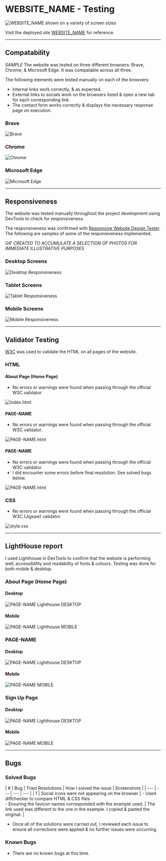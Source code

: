 # WEBSITE_NAME - Testing

![WEBSITE_NAME shown on a variety of screen sizes](assets/images/WEBSITE_NAME_am_i_responsive.PNG)

Visit the deployed site [WEBSITE_NAME](https://katemcguane.github.io/WEBSITE_NAME/index.html) for reference.


---

## Compatability
*SAMPLE*
The website was tested on three different browsers: Brave, Chrome, & Microsoft Edge. It was compatable across all three.

The following elements were tested manually on each of the browsers:
  - Internal links work correctly, & as expected.
  - External links to socials work on the browsers listed & open a new tab for each corresponding link.
  - The contact form works correctly & displays the necessary response page on execution.


  ### Brave
  ![Brave](testing/browser/brave_browser.gif)


  ### Chrome
  ![Chrome](testing/browser/chrome_browser.gif)


  ### Microsoft Edge
  ![Microsoft Edge](testing/browser/browser_microsoft_edge.gif)


---

## Responsiveness

The website was tested manually throughout the project development using DevTools to check for responsiveness.

The responsiveness was confirmed with [Responsive Website Design Tester](https://responsivedesignchecker.com/). The following are samples of some of the responsiveness implemented.

*GIF CREATED TO ACCUMULATE A SELECTION OF PHOTOS FOR IMMEDIATE ILLUSTRATIVE PURPOSES*
  ### Desktop Screens
  ![Desktop Responsiveness](testing/responsiveness/desktop_responsiveness.gif)


  ### Tablet Screens
  ![Tablet Responsiveness](testing/responsiveness/tablet_responsiveness.gif)


  ### Mobile Screens
  ![Mobile Responsiveness](testing/responsiveness/mobile_responsiveness.gif)


---


## Validator Testing

[W3C](https://katemcguane.github.io/WEBSITE_NAME.html) was used to validate the HTML on all pages of the website.

### HTML

  #### About Page (Home Page)

  - No errors or warnings were found when passing through the official W3C validator.

  ![index.html](testing/w3/w3_index.PNG)


  #### PAGE-NAME

  - No errors or warnings were found when passing through the official W3C validator.

  ![PAGE-NAME.html](testing/w3/w3_PAGE-NAME.PNG)


  #### PAGE-NAME

  - No errors or warnings were found when passing through the official W3C validator.
  - I did encounter some errors before final resolution. See solved bugs below.

  ![PAGE-NAME.html](testing/w3/w3_PAGE-NAME.PNG)



### CSS

  - No errors or warnings were found when passing through the official W3C (Jigsaw) validator.

  ![style.css](testing/w3/w3_css.PNG)


---


## LightHouse report


I used Lighthouse in DevTools to confirm that the website is performing well, accessiblility and readability of fonts & colours. Testing was done for both mobile & desktop.


  ### About Page (Home Page)

  #### Desktop
  ![PAGE-NAME Lighthouse DESKTOP](testing/lighthouse/lighthouse_mobile_WEBSITE-NAME_PAGE.PNG)
  #### Mobile
  ![PAGE-NAME Lighthouse MOBILE](testing/lighthouse/lighthouse_mobile_WEBSITE-NAME_PAGE.PNG)


  ### PAGE-NAME

  #### Desktop
  ![PAGE-NAME Lighthouse DESKTOP](testing/lighthouse/lighthouse_mobile_WEBSITE-NAME_PAGE.PNG)
  #### Mobile
  ![PAGE-NAME MOBILE](testing/lighthouse/lighthouse_mobile_WEBSITE-NAME_PAGE.PNG)


  ### Sign Up Page

  #### Desktop
 ![PAGE-NAME Lighthouse DESKTOP](testing/lighthouse/lighthouse_mobile_WEBSITE-NAME_PAGE.PNG)
  #### Mobile
 ![PAGE-NAME MOBILE](testing/lighthouse/lighthouse_mobile_WEBSITE-NAME_PAGE.PNG)



---


## Bugs

  ### Solved Bugs

  | # | Bug | Tried Resolutions | How I solved the issue | Screenshots |
  | --- | --- | --- | --- |
  | 1 | Social icons were not appearing on the browser | - Used diffchecker to compare HTML & CSS files <br> - Ensuring the favicon names corresponded with the example used. | The link used was different to the one in the example. I copied & pasted the original. |



  - Once all of the solutions were carried out, I reviewed each issue to ensure all corrections were applied & no further issues were occurring.

### Known Bugs

  - There are no known bugs at this time.